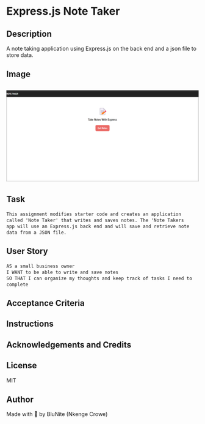 # Express.js Note Taker

## Description

A note taking application using Express.js on the back end and a json file to store data.

## Image

## <img src="./public/assets/image/express_notes_app_pic_blunite.png" style="width:700px">

## Task

```
This assignment modifies starter code and creates an application called 'Note Taker' that writes and saves notes. The 'Note Takers
app will use an Express.js back end and will save and retrieve note data from a JSON file.
```

## User Story

```
AS a small business owner
I WANT to be able to write and save notes
SO THAT I can organize my thoughts and keep track of tasks I need to complete
```

## Acceptance Criteria

## Instructions

## Acknowledgements and Credits

## License

MIT

## Author

Made with :blue_heart: by BluNite (Nkenge Crowe)
